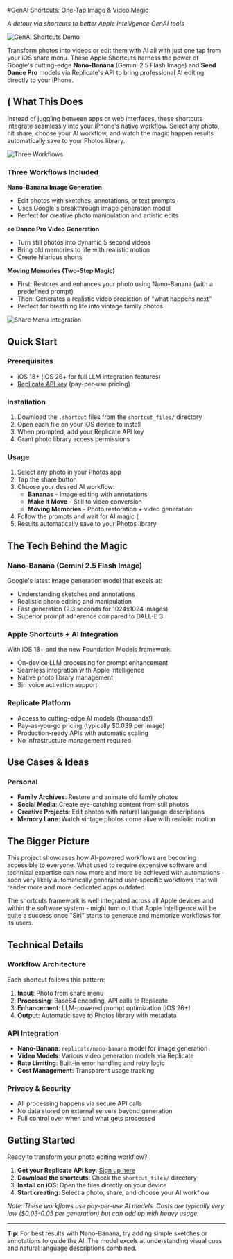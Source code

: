 #GenAI Shortcuts: One-Tap Image & Video Magic

*A detour via shortcuts to better Apple Intelligence GenAI tools*

![GenAI Shortcuts Demo](docs/header.jpg)

Transform photos into videos or edit them with AI all with just one tap from your iOS share menu. These Apple Shortcuts harness the power of Google's cutting-edge **Nano-Banana** (Gemini 2.5 Flash Image) and **Seed Dance Pro** models via Replicate's API to bring professional AI editing directly to your iPhone.

## ( What This Does

Instead of juggling between apps or web interfaces, these shortcuts integrate seamlessly into your iPhone's native workflow. Select any photo, hit share, choose your AI workflow, and watch the magic happen results automatically save to your Photos library.

![Three Workflows](docs/examples.jpg)

### Three Workflows Included

**Nano-Banana Image Generation**
- Edit photos with sketches, annotations, or text prompts
- Uses Google's breakthrough image generation model
- Perfect for creative photo manipulation and artistic edits

**ee Dance Pro Video Generation** 
- Turn still photos into dynamic 5 second videos
- Bring old memories to life with realistic motion
- Create hilarious shorts

**Moving Memories (Two-Step Magic)**
- First: Restores and enhances your photo using Nano-Banana (with a predefined prompt)
- Then: Generates a realistic video prediction of "what happens next"
- Perfect for breathing life into vintage family photos

![Share Menu Integration](docs/share_menue.jpg)

## Quick Start

### Prerequisites
- iOS 18+ (iOS 26+ for full LLM integration features)
- [Replicate API key](https://replicate.com) (pay-per-use pricing)

### Installation
1. Download the `.shortcut` files from the `shortcut_files/` directory
2. Open each file on your iOS device to install
3. When prompted, add your Replicate API key
4. Grant photo library access permissions

### Usage
1. Select any photo in your Photos app
2. Tap the share button
3. Choose your desired AI workflow:
   - **Bananas** - Image editing with annotations
   - **Make It Move** - Still to video conversion  
   - **Moving Memories** - Photo restoration + video generation
4. Follow the prompts and wait for AI magic (
5. Results automatically save to your Photos library

## The Tech Behind the Magic

### Nano-Banana (Gemini 2.5 Flash Image)
Google's latest image generation model that excels at:
- Understanding sketches and annotations 
- Realistic photo editing and manipulation
- Fast generation (2.3 seconds for 1024x1024 images)
- Superior prompt adherence compared to DALL-E 3

### Apple Shortcuts + AI Integration
With iOS 18+ and the new Foundation Models framework:
- On-device LLM processing for prompt enhancement
- Seamless integration with Apple Intelligence
- Native photo library management
- Siri voice activation support

### Replicate Platform
- Access to cutting-edge AI models (thousands!)
- Pay-as-you-go pricing (typically $0.039 per image)
- Production-ready APIs with automatic scaling
- No infrastructure management required

## Use Cases & Ideas

### Personal
- **Family Archives**: Restore and animate old family photos
- **Social Media**: Create eye-catching content from still photos  
- **Creative Projects**: Edit photos with natural language descriptions
- **Memory Lane**: Watch vintage photos come alive with realistic motion



## The Bigger Picture

This project showcases how AI-powered workflows are becoming accessible to everyone. What used to require expensive software and technical expertise can now more and more be achieved with automations - soon very likely automatically generated user-specific workflows that will render more and more dedicated apps outdated.

The shortcuts framework is well integrated across all Apple devices and within the software system - might turn out that Apple Intelligence will be quite a success once "Siri" starts to generate and memorize workflows for its users.

## Technical Details

### Workflow Architecture
Each shortcut follows this pattern:
1. **Input**: Photo from share menu
2. **Processing**: Base64 encoding, API calls to Replicate
3. **Enhancement**: LLM-powered prompt optimization (iOS 26+)
4. **Output**: Automatic save to Photos library with metadata

### API Integration
- **Nano-Banana**: `replicate/nano-banana` model for image generation
- **Video Models**: Various video generation models via Replicate
- **Rate Limiting**: Built-in error handling and retry logic
- **Cost Management**: Transparent usage tracking

### Privacy & Security
- All processing happens via secure API calls
- No data stored on external servers beyond generation
- Full control over when and what gets processed

## Getting Started

Ready to transform your photo editing workflow? 

1. **Get your Replicate API key**: [Sign up here](https://replicate.com)
2. **Download the shortcuts**: Check the `shortcut_files/` directory
3. **Install on iOS**: Open the files directly on your device
4. **Start creating**: Select a photo, share, and choose your AI workflow

*Note: These workflows use pay-per-use AI models. Costs are typically very low ($0.03-0.05 per generation) but can add up with heavy usage.*

---

**Tip**: For best results with Nano-Banana, try adding simple sketches or annotations to guide the AI. The model excels at understanding visual cues and natural language descriptions combined.
